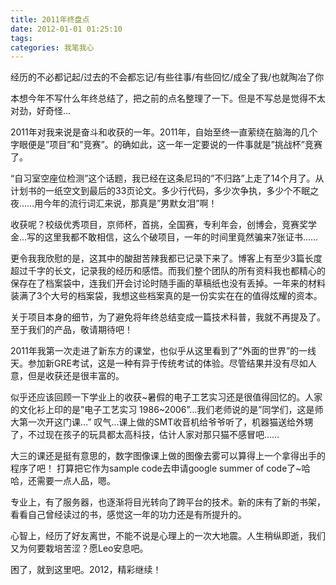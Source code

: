 ```yaml
---
title: 2011年终盘点
date: 2012-01-01 01:25:10
tags:
categories: 我笔我心
---
```


经历的不必都记起/过去的不会都忘记/有些往事/有些回忆/成全了我/也就陶冶了你

本想今年不写什么年终总结了，把之前的点名整理了一下。但是不写总是觉得不太对劲，好奇怪…

2011年对我来说是奋斗和收获的一年。2011年，自始至终一直萦绕在脑海的几个字眼便是”项目”和”竞赛”。的确如此，这一年一定要说的一件事就是”挑战杯”竞赛了。

“自习室空座位检测”这个话题，我已经在这条尼玛的”不归路”上走了14个月了。从计划书的一纸空文到最后的33页论文。多少行代码，多少次争执，多少个不眠之夜……用今年的流行词汇来说，那真是”男默女泪”啊！ 

<!--more-->

收获呢？校级优秀项目，京师杯，首挑，全国赛，专利年会，创博会，竞赛奖学金…写的这里我都不敢相信，这么个破项目，一年的时间里竟然骗来7张证书……

更令我我欣慰的是，这其中的酸甜苦辣我都已记录下来了。博客上有至少3篇长度超过千字的长文，记录我的经历和感悟。而我们整个团队的所有资料我也都精心的保存在了档案袋中，连我们开会讨论时随手画的草稿纸也没有丢掉。一年来的材料装满了3个大号的档案袋，我想这些档案真的是一份实实在在的值得炫耀的资本。

关于项目本身的细节，为了避免将年终总结变成一篇技术科普，我就不再提及了。至于我们的产品，敬请期待吧！

2011年我第一次走进了新东方的课堂，也似乎从这里看到了”外面的世界”的一线天。参加新GRE考试，这是一种有异于传统考试的体验。尽管结果并没有尽如人意，但是收获还是很丰富的。

似乎还应该回顾一下学业上的收获~暑假的电子工艺实习还是很值得回忆的。人家的文化衫上印的是”电子工艺实习 1986~2006”…我们老师说的是”同学们，这是师大第一次开这门课…” 叹气…课上做的SMT收音机给爷爷听了，机器猫送给外甥了，不过现在孩子的玩具都太高科技，估计人家对那只猫不感冒吧……

大三的课还是挺有意思的，数字图像课上做的图像去雾可以算得上一个拿得出手的程序了吧！ 打算把它作为sample code去申请google summer of code了~哈哈，还需要一点人品，嗯。

专业上，有了服务器，也逐渐将目光转向了跨平台的技术。新的床有了新的书架，看看自己曾经读过的书，感觉这一年的功力还是有所提升的。

心智上，经历了好友离世，不能不说是心理上的一次大地震。人生稍纵即逝，我们又为何要栽培苦涩？愿Leo安息吧。

困了，就到这里吧。2012，精彩继续！
